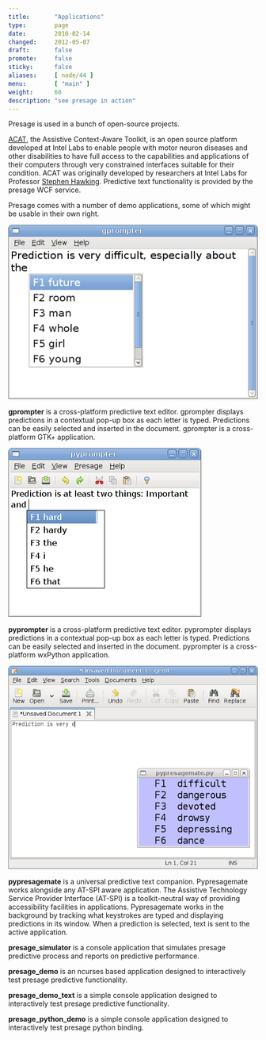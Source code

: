 ```yaml
---
title:       "Applications"
type:        page
date:        2010-02-14
changed:     2012-05-07
draft:       false
promote:     false
sticky:      false
aliases:     [ node/44 ]
menu:	     [ "main" ]
weight:	     60
description: "see presage in action"
---
```


Presage is used in a bunch of open-source projects.

[ACAT](https://github.com/intel/acat), the Assistive Context-Aware Toolkit, is an open source platform developed at Intel Labs to enable people with motor neuron diseases and other disabilities to have full access to the capabilities and applications of their computers through very constrained interfaces suitable for their condition. ACAT was originally developed by researchers at Intel Labs for Professor [Stephen Hawking](https://en.wikipedia.org/wiki/Stephen_Hawking). Predictive text functionality is provided by the presage WCF service.

Presage comes with a number of demo applications, some of which might be usable in their own right.

![gprompter](screenshots/gprompter-0.8.png)

**gprompter** is a cross-platform predictive text editor. gprompter displays predictions in a contextual pop-up box as each letter is typed. Predictions can be easily selected and inserted in the document. gprompter is a cross-platform GTK+ application.

<!--more-->

![pyprompter](screenshots/pyprompter-0.8.png)

**pyprompter** is a cross-platform predictive text editor. pyprompter displays predictions in a contextual pop-up box as each letter is typed. Predictions can be easily selected and inserted in the document. pyprompter is a cross-platform wxPython application.

![pypresagemate](screenshots/pypresagemate-0.1.png)

**pypresagemate** is a universal predictive text companion. Pypresagemate works alongside any AT-SPI aware application. The Assistive Technology Service Provider Interface (AT-SPI) is a toolkit-neutral way of providing accessibility facilities in applications. Pypresagemate works in the background by tracking what keystrokes are typed and displaying predictions in its window. When a prediction is selected, text is sent to the active application.

**presage_simulator** is a console application that simulates presage predictive process and reports on predictive performance.

**presage_demo** is an ncurses based application designed to interactively test presage predictive functionality.

**presage_demo_text** is a simple console application designed to interactively test presage predictive functionality.

**presage_python_demo** is a simple console application designed to interactively test presage python binding.
